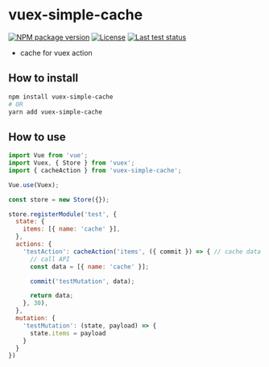 # vuex-simple-cache

[![NPM package version][npm]](https://www.npmjs.com/package/@vencakrecl/vuex-simple-cache)
[![License][license]](https://github.com/VencaKrecl/vuex-simple-cache/blob/master/LICENSE)
[![Last test status][ci]](https://github.com/VencaKrecl/vuex-simple-cache/actions?query=workflow%3ACI)

* cache for vuex action

## How to install
```bash
npm install vuex-simple-cache
# OR
yarn add vuex-simple-cache
```

## How to use
```js
import Vue from 'vue';
import Vuex, { Store } from 'vuex';
import { cacheAction } from 'vuex-simple-cache';

Vue.use(Vuex);

const store = new Store({});

store.registerModule('test', {
  state: {
    items: [{ name: 'cache' }],
  },
  actions: {
    'testAction': cacheAction('items', ({ commit }) => { // cache data for 30 seconds
      // call API
      const data = [{ name: 'cache' }];

      commit('testMutation', data);

      return data;
    }, 30),
  },
  mutation: {
    'testMutation': (state, payload) => {
      state.items = payload
    } 
  }
})
```

[npm]: https://img.shields.io/npm/v/@vencakrecl/vuex-simple-cache.svg?style=flat-square
[license]: https://img.shields.io/npm/l/@vencakrecl/vuex-simple-cache.svg?style=flat-square
[ci]: https://img.shields.io/github/workflow/status/VencaKrecl/vuex-simple-cache/CI